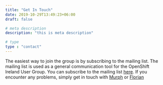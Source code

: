 ```yaml
---
title: "Get In Touch"
date: 2019-10-29T13:49:23+06:00
draft: false

# meta description
description: "this is meta description"

# type
type : "contact"
---
```


The easiest way to join the group is by subscribing to the mailing list. The mailing list is used as a general communication tool for the OpenShift Ireland User Group. You can subscribe to the mailing list [here](https://www.redhat.com/mailman/listinfo/openshift-ireland). If you encounter any problems, simply get in touch with [Murph](mailto:murph@redhat.com) or [Florian](mailto:fmoss@redhat.com)
